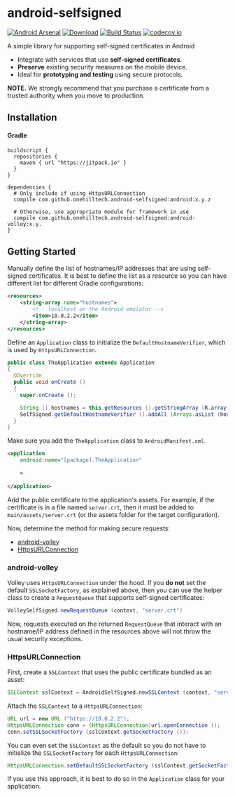 android-selfsigned
==================

[![Android Arsenal](https://img.shields.io/badge/Android%20Arsenal-android--selfsigned-brightgreen.svg?style=flat)](http://android-arsenal.com/details/1/4130)
[![Download](https://jitpack.io/v/onehilltech/android-selfsigned.svg)](https://jitpack.io/#onehilltech/android-selfsigned)
[![Build Status](https://travis-ci.org/onehilltech/android-selfsigned.svg)](https://travis-ci.org/onehilltech/android-selfsigned)
[![codecov.io](http://codecov.io/github/onehilltech/android-selfsigned/coverage.svg?branch=master)](http://codecov.io/github/onehilltech/android-selfsigned?branch=master)

A simple library for supporting self-signed certificates in Android

* Integrate with services that use **self-signed certificates**.
* **Preserve** existing security measures on the mobile device.
* Ideal for **prototyping and testing** using secure protocols.

**NOTE.** We strongly recommend that you purchase a certificate from a trusted authority 
when you move to production.

## Installation

#### Gradle

```
buildscript {
  repositories {
    maven { url "https://jitpack.io" }
  }
}

dependencies {
  # Only include if using HttpsURLConnection
  compile com.github.onehilltech.android-selfsigned:android:x.y.z
  
  # Otherwise, use appropriate module for framework in use
  compile com.github.onehilltech.android-selfsigned:android-volley:x.y.
}
```

## Getting Started

Manually define the list of hostnames/IP addresses that are using self-signed 
certificates. It is best to define the list as a resource so you can have
different list for different Gradle configurations:

```xml
<resources>
    <string-array name="hostnames">
        <!-- localhost on the Android emulator -->
        <item>10.0.2.2</item>
    </string-array>
</resources>
```

Define an `Application` class to initialize the `DefaultHostnameVerifier`, 
which is used by `HttpsURLConnection`.

```java
public class TheApplication extends Application 
{
  @Override
  public void onCreate ()
  {
    super.onCreate ();

    String [] hostnames = this.getResources ().getStringArray (R.array.hostnames);
    SelfSigned.getDefaultHostnameVerifier ().addAll (Arrays.asList (hostnames));
  }
}
```

Make sure you add the `TheApplication` class to `AndroidManifest.xml`.

```xml
<application
    android:name="[package].TheApplication"
    
    >
    
</application>
```

Add the public certificate to the application's assets. For example, if
the certificate is in a file named `server.crt`, then it must be added
to `main/assets/server.crt` (or the assets folder for the target configuration).

Now, determine the method for making secure requests:

* [android-volley](#android-volley)
* [HttpsURLConnection](#HttpsURLConnection)

### android-volley

Volley uses `HttpsURLConnection` under the hood. If you **do not** set the 
default `SSLSocketFactory`, as explained above, then you can use the helper 
class to create a `RequestQueue` that supports self-signed certificates:

```java
VolleySelfSigned.newRequestQueue (context, "server.crt")
```

Now, requests executed on the returned `RequestQueue` that interact with an 
hostname/IP address defined in the resources above will not throw the usual 
security exceptions.

### HttpsURLConnection

First, create a `SSLContext` that uses the public certificate bundled as an
asset:

```java
SSLContext sslContext = AndroidSelfSigned.newSSLContext (context, "server.crt");
```

Attach the `SSLContext` to a `HttpsURLConnection`:

```java
URL url = new URL ("https://10.0.2.2");
HttpsURLConnection conn = (HttpsURLConnection)url.openConnection ();
conn.setSSLSocketFactory (sslContext.getSocketFactory ());
```

You can even set the `SSLContext` as the default so you do not have to initialize
the `SSLSocketFactory` for each `HttpsURLConnection`:

```java
HttpsURLConnection.setDefaultSSLSocketFactory (sslContext.getSocketFactory ());
```

If you use this approach, it is best to do so in the `Application` class for
your application.
